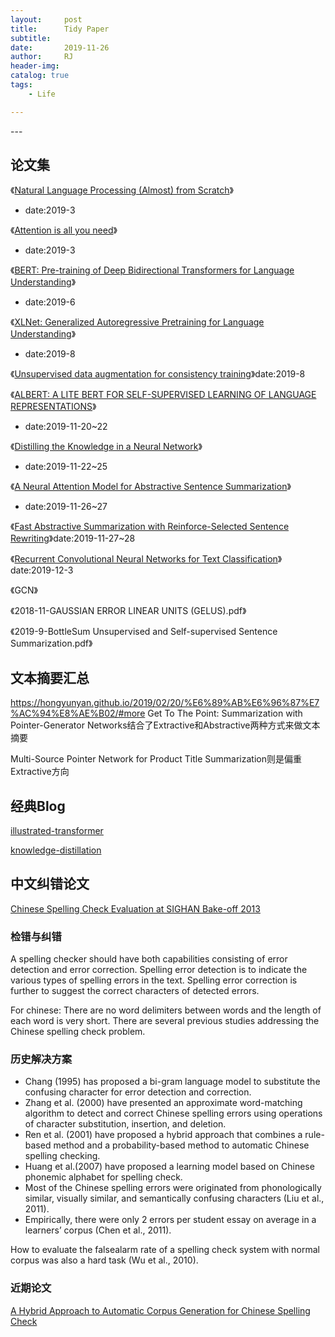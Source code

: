 ```yaml
---
layout:     post
title:      Tidy Paper
subtitle:   
date:       2019-11-26
author:     RJ
header-img: 
catalog: true
tags:
    - Life

---
```

<p id = "build"></p>
---

## 论文集


《[Natural Language Processing (Almost) from Scratch](http://www.jmlr.org/papers/volume12/collobert11a/collobert11a.pdf)》
- date:2019-3

《[Attention is all you need](https://arxiv.org/pdf/1706.03762.pdf)》
- date:2019-3

《[BERT: Pre-training of Deep Bidirectional Transformers for Language Understanding](https://arxiv.org/pdf/1810.04805.pdf)》
- date:2019-6

《[XLNet: Generalized Autoregressive Pretraining for Language Understanding](https://arxiv.org/pdf/1906.08237.pdf)》
- date:2019-8

《[Unsupervised data augmentation for consistency training](https://arxiv.org/pdf/1904.12848.pdf)》date:2019-8

《[ALBERT: A LITE BERT FOR SELF-SUPERVISED LEARNING OF LANGUAGE REPRESENTATIONS](https://openreview.net/pdf?id=H1eA7AEtvS)》
- date:2019-11-20~22


《[Distilling the Knowledge in a Neural Network](https://arxiv.org/pdf/1503.02531.pdf)》 
- date:2019-11-22~25

《[A Neural Attention Model for Abstractive Sentence Summarization](https://arxiv.org/pdf/1509.00685.pdf)》
- date:2019-11-26~27

《[Fast Abstractive Summarization with Reinforce-Selected Sentence Rewriting](https://www.aclweb.org/anthology/P18-1063.pdf)》date:2019-11-27~28

《[Recurrent Convolutional Neural Networks for Text Classification](https://www.aaai.org/ocs/index.php/AAAI/AAAI15/paper/download/9745/9552)》date:2019-12-3

《GCN》

《2018-11-GAUSSIAN ERROR LINEAR UNITS (GELUS).pdf》

《2019-9-BottleSum Unsupervised and Self-supervised Sentence Summarization.pdf》


## 文本摘要汇总

https://hongyunyan.github.io/2019/02/20/%E6%89%AB%E6%96%87%E7%AC%94%E8%AE%B02/#more
Get To The Point: Summarization with Pointer-Generator Networks结合了Extractive和Abstractive两种方式来做文本摘要

Multi-Source Pointer Network for Product Title Summarization则是偏重Extractive方向


## 经典Blog

[illustrated-transformer](https://jalammar.github.io/illustrated-transformer/)

[knowledge-distillation](https://medium.com/neuralmachine/knowledge-distillation-dc241d7c2322)




## 中文纠错论文

[Chinese Spelling Check Evaluation at SIGHAN Bake-off 2013](https://www.aclweb.org/anthology/W13-4406.pdf)

### 检错与纠错
A spelling checker should have both capabilities consisting of error detection and error correction. Spelling error detection is to indicate the various types of spelling errors in the text. Spelling error correction is further to suggest the correct characters of detected errors.

For chinese: There are no word delimiters between words and the length of each word is very short. There are several previous studies addressing the Chinese spelling check problem.

### 历史解决方案
- Chang (1995) has proposed a bi-gram language model to substitute the confusing character for error detection and correction.
- Zhang et al. (2000) have presented an approximate word-matching algorithm to detect and correct Chinese spelling errors using operations of character substitution, insertion, and deletion.
- Ren et al. (2001) have proposed a hybrid approach that combines a rule-based method and a probability-based method to automatic Chinese spelling checking.
- Huang et al.(2007) have proposed a learning model based on Chinese phonemic alphabet for spelling check. 
- Most of the Chinese spelling errors were originated from phonologically similar, visually similar, and semantically confusing characters (Liu et al., 2011). 
- Empirically, there were only 2 errors per student essay on average in a learners’ corpus
(Chen et al., 2011).

How to evaluate the falsealarm rate of a spelling check system with normal corpus was also a hard task (Wu et al., 2010). 

### 近期论文
[A Hybrid Approach to Automatic Corpus Generation for Chinese Spelling Check](https://www.aclweb.org/anthology/D18-1273.pdf)

